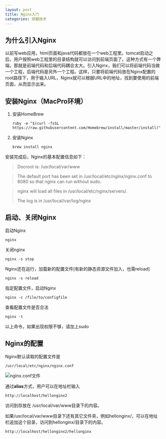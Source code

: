 ```yaml
---
layout: post
title: Nginx入门
categories: 研磨技术
---
```


## 为什么引入Nginx

以前写web应用，html页面和java代码都放在一个web工程里。tomcat启动之后，用户按照web工程里的目录结构就可以访问到前端页面了。这种方式有一个弊端，那就是前端代码和后端代码耦合太大。引入Nginx，我们可以将前端代码当做一个工程，后端代码是另外一个工程。这样，只要将前端代码放在Nginx配置的root路径下，用于输入URL，Nginx就可以根据URL中的地址，找到要使用的前端页面，从而显示出来。

## 安装Nginx（MacPro环境）
1. 安装HomeBrew

	```
	ruby -e "$(curl -fsSL https://raw.githubusercontent.com/Homebrew/install/master/install)"
	```
2. 安装Nginx

	```
	brew install nginx
	```

安装完成后，Nginx的基本配置信息如下：

> Docroot is: /usr/local/var/www

> The default port has been set in /usr/local/etc/nginx/nginx.conf to 8080 so that nginx can run without sudo.

> nginx will load all files in /usr/local/etc/nginx/servers/.
> 
> The log is in /usr/local/var/log/nginx

## 启动、关闭Nginx

启动Nginx

	nginx
	
关闭nginx

	nginx -s stop
	
Nginx还在运行，加载新的配置文件[有新的静态资源文件加入，也需reload]

	nginx -s reload

指定配置文件，启动Nginx

	nginx -c /file/to/configfile

查看配置文件是否合法

	nginx -t
	
以上命令，如果出现权限不够，请加上sudo

## Nginx的配置

Nginx默认读取的配置文件是

	/usr/local/etc/nginx/nginx.conf

![nginx.conf文件](http://changer119.qiniudn.com/QQ20150811-1.png)

通过**alias**方式，用户可以在地址栏输入 
	
	http://localhost/hellonginx2  

访问到存放在 /usr/local/var/www目录下的内容。

如果/usr/local/var/www目录下还有其它文件夹，例如hellonginx/，可以在地址栏追加这个目录，访问到hellonginx/目录下的内容。

	http://localhost/hellonginx2/hellonginx






	
	 
	

        









